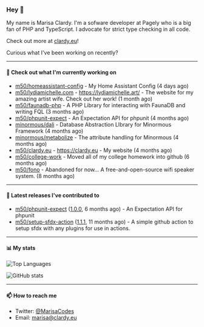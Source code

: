 ### Hey 👋

My name is Marisa Clardy. I'm a sofware developer at Pagely who is a big fan of PHP and TypeScript. I advocate for strict type checking in all code.

Check out more at [clardy.eu](https://clardy.eu)!

Curious what I've been working on recently?

---

#### 👷  Check out what I'm currently working on

- [m50/homeassistant-config](https://github.com/m50/homeassistant-config) - My Home Assistant Config (4 days ago)
- [m50/lydiamichelle.com](https://github.com/m50/lydiamichelle.com) - https://lydiamichelle.art/ - The website for my amazing artist wife. Check out her work! (1 month ago)
- [m50/faunadb-php](https://github.com/m50/faunadb-php) - A PHP Library for interacting with FaunaDB and writing FQL (3 months ago)
- [m50/phpunit-expect](https://github.com/m50/phpunit-expect) - An Expectation API for phpunit (4 months ago)
- [minormous/dali](https://github.com/minormous/dali) - Database Abstraction LIbrary for Minormous Framework (4 months ago)
- [minormous/metabolize](https://github.com/minormous/metabolize) - The attribute handling for Minormous (4 months ago)
- [m50/clardy.eu](https://github.com/m50/clardy.eu) - https://clardy.eu - My website (4 months ago)
- [m50/college-work](https://github.com/m50/college-work) - Moved all of my college homework into github (6 months ago)
- [m50/fono](https://github.com/m50/fono) - Abandoned for now... A free-and-open-source wifi speaker system. (8 months ago)

---

#### 🔭  Latest releases I've contributed to

- [m50/phpunit-expect](https://github.com/m50/phpunit-expect) ([1.0.0](https://github.com/m50/phpunit-expect/releases/tag/1.0.0), 6 months ago) - An Expectation API for phpunit
- [m50/setup-sfdx-action](https://github.com/m50/setup-sfdx-action) ([1.1.1](https://github.com/m50/setup-sfdx-action/releases/tag/1.1.1), 11 months ago) - A simple github action to setup sfdx with any plugins for use in actions.

---

#### 📊  My stats

![Top Languages](https://github-readme-stats.vercel.app/api/top-langs/?username=m50&hide=javascript,css,html&layout=compact&langs_count=8)

![GitHub stats](https://github-readme-stats.vercel.app/api?username=m50&count_private=1&show_icons=true)

---

#### 📫  How to reach me

- Twitter: [@MarisaCodes](https://twitter.com/MarisaCodes)
- Email: [marisa@clardy.eu](mailto://marisa@clardy.eu)
